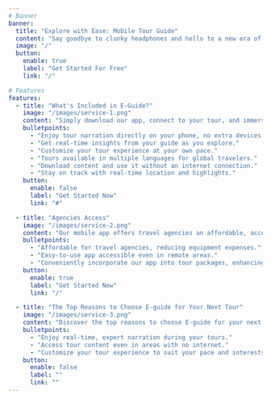 ```yaml
---
# Banner
banner:
  title: "Explore with Ease: Mobile Tour Guide"
  content: "Say goodbye to clunky headphones and hello to a new era of touring. Our app connects you to your tour guide's voice, ensuring you never miss a fascinating detail."
  image: "/"
  button:
    enable: true
    label: "Get Started For Free"
    link: "/"

# Features
features:
  - title: "What's Included in E-Guide?"
    image: "/images/service-1.png"
    content: "Simply download our app, connect to your tour, and immerse yourself in the experience as our audio guide narrates the sights, stories, and history of your destination right through your mobile device."
    bulletpoints:
      - "Enjoy tour narration directly on your phone, no extra devices needed"
      - "Get real-time insights from your guide as you explore."
      - "Customize your tour experience at your own pace."
      - "Tours available in multiple languages for global travelers."
      - "Download content and use it without an internet connection."
      - "Stay on track with real-time location and highlights."
    button:
      enable: false
      label: "Get Started Now"
      link: "#"

  - title: "Agencies Access"
    image: "/images/service-2.png"
    content: "Our mobile app offers travel agencies an affordable, accessible, and user-friendly solution, streamlining guided tours for their clients."
    bulletpoints:
      - "Affordable for travel agencies, reducing equipment expenses."
      - "Easy-to-use app accessible even in remote areas."
      - "Conveniently incorporate our app into tour packages, enhancing client experiences."
    button:
      enable: true
      label: "Get Started Now"
      link: "/"

  - title: "The Top Reasons to Choose E-guide for Your Next Tour"
    image: "/images/service-3.png"
    content: "Discover the top reasons to choose E-guide for your next tour: affordability, convenience, and immersive experiences."
    bulletpoints:
      - "Enjoy real-time, expert narration during your tours."
      - "Access tour content even in areas with no internet."
      - "Customize your tour experience to suit your pace and interests."
    button:
      enable: false
      label: ""
      link: ""
---
```

